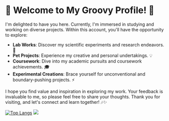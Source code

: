 # 🌟 Welcome to My Groovy Profile! 🎸

I'm delighted to have you here. Currently, I'm immersed in studying and working on diverse projects. Within this account, you'll have the opportunity to explore:

- **Lab Works**: Discover my scientific experiments and research endeavors. 🔬
- **Pet Projects**: Experience my creative and personal undertakings. 💡
- **Coursework**: Dive into my academic pursuits and coursework achievements. 🎓
- **Experimental Creations**: Brace yourself for unconventional and boundary-pushing projects. ⚡️

I hope you find value and inspiration in exploring my work. Your feedback is invaluable to me, so please feel free to share your thoughts. Thank you for visiting, and let's connect and learn together! 🎶✨

[![Top Langs](https://github-readme-stats.vercel.app/api/top-langs/?username=Uliana200407&layout=donut)](https://github.com/Uliana200407/github-readme-stats)
<picture>
  <source
    srcset="https://github-readme-stats.vercel.app/api?username=Uliana200407&show_icons=true&theme=cobalt"
    media="(prefers-color-scheme: cobalt)"
  />
  <source
    srcset="https://github-readme-stats.vercel.app/api?username=Uliana200407&show_icons=true"
    media="(prefers-color-scheme: merko), (prefers-color-scheme: no-preference)"
  />
  <img src="https://github-readme-stats.vercel.app/api?username=Uliana200407&show_icons=true" />
</picture>
